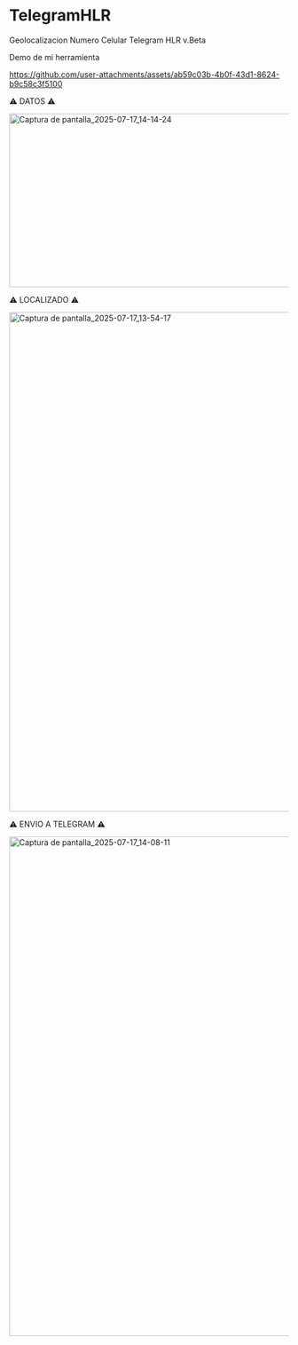# TelegramHLR
Geolocalizacion Numero Celular Telegram HLR v.Beta

Demo de mi herramienta

https://github.com/user-attachments/assets/ab59c03b-4b0f-43d1-8624-b9c58c3f5100

⚠️ DATOS ⚠️

<img width="761" height="313" alt="Captura de pantalla_2025-07-17_14-14-24" src="https://github.com/user-attachments/assets/84dd1eb4-cc4c-4fbd-aaf6-c1fa65d7a8e9" />

⚠️ LOCALIZADO ⚠️

<img width="1600" height="900" alt="Captura de pantalla_2025-07-17_13-54-17" src="https://github.com/user-attachments/assets/543157c3-8718-4e86-a670-6393448cddfa" />

⚠️ ENVIO A TELEGRAM ⚠️

<img width="1600" height="900" alt="Captura de pantalla_2025-07-17_14-08-11" src="https://github.com/user-attachments/assets/d03430c8-df27-40ae-9040-317eff22408e" />

